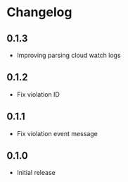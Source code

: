 # Changelog

## 0.1.3
* Improving parsing cloud watch logs

## 0.1.2
* Fix violation ID

## 0.1.1
* Fix violation event message

## 0.1.0
* Initial release

